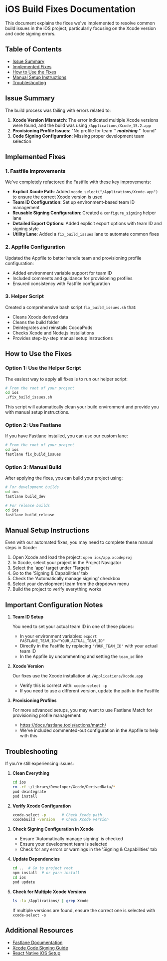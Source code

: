 # iOS Build Fixes Documentation

This document explains the fixes we've implemented to resolve common build issues in the iOS project, particularly focusing on the Xcode version and code signing errors.

## Table of Contents
- [Issue Summary](#issue-summary)
- [Implemented Fixes](#implemented-fixes)
- [How to Use the Fixes](#how-to-use-the-fixes)
- [Manual Setup Instructions](#manual-setup-instructions)
- [Troubleshooting](#troubleshooting)

## Issue Summary

The build process was failing with errors related to:

1. **Xcode Version Mismatch**: The error indicated multiple Xcode versions were found, and the build was using `/Applications/Xcode_15.2.app`
2. **Provisioning Profile Issues**: "No profile for team '***' matching '***' found"
3. **Code Signing Configuration**: Missing proper development team selection

## Implemented Fixes

### 1. Fastfile Improvements

We've completely refactored the Fastfile with these key improvements:

- **Explicit Xcode Path**: Added `xcode_select("/Applications/Xcode.app")` to ensure the correct Xcode version is used
- **Team ID Configuration**: Set up environment-based team ID management
- **Reusable Signing Configuration**: Created a `configure_signing` helper lane
- **Detailed Export Options**: Added explicit export options with team ID and signing style
- **Utility Lane**: Added a `fix_build_issues` lane to automate common fixes

### 2. Appfile Configuration

Updated the Appfile to better handle team and provisioning profile configuration:
- Added environment variable support for team ID
- Included comments and guidance for provisioning profiles
- Ensured consistency with Fastfile configuration

### 3. Helper Script

Created a comprehensive bash script `fix_build_issues.sh` that:
- Cleans Xcode derived data
- Cleans the build folder
- Deintegrates and reinstalls CocoaPods
- Checks Xcode and Node.js installations
- Provides step-by-step manual setup instructions

## How to Use the Fixes

### Option 1: Use the Helper Script

The easiest way to apply all fixes is to run our helper script:

```bash
# From the root of your project
cd ios
./fix_build_issues.sh
```

This script will automatically clean your build environment and provide you with manual setup instructions.

### Option 2: Use Fastlane

If you have Fastlane installed, you can use our custom lane:

```bash
# From the root of your project
cd ios
fastlane fix_build_issues
```

### Option 3: Manual Build

After applying the fixes, you can build your project using:

```bash
# For development builds
cd ios
fastlane build_dev

# For release builds
cd ios
fastlane build_release
```

## Manual Setup Instructions

Even with our automated fixes, you may need to complete these manual steps in Xcode:

1. Open Xcode and load the project: `open ios/app.xcodeproj`
2. In Xcode, select your project in the Project Navigator
3. Select the 'app' target under 'Targets'
4. Go to the 'Signing & Capabilities' tab
5. Check the 'Automatically manage signing' checkbox
6. Select your development team from the dropdown menu
7. Build the project to verify everything works

## Important Configuration Notes

1. **Team ID Setup**

   You need to set your actual team ID in one of these places:
   - In your environment variables: `export FASTLANE_TEAM_ID="YOUR_ACTUAL_TEAM_ID"`
   - Directly in the Fastfile by replacing `'YOUR_TEAM_ID'` with your actual team ID
   - In the Appfile by uncommenting and setting the `team_id` line

2. **Xcode Version**

   Our fixes use the Xcode installation at `/Applications/Xcode.app`
   - Verify this is correct with: `xcode-select -p`
   - If you need to use a different version, update the path in the Fastfile

3. **Provisioning Profiles**

   For more advanced setups, you may want to use Fastlane Match for provisioning profile management:
   - https://docs.fastlane.tools/actions/match/
   - We've included commented-out configuration in the Appfile to help with this

## Troubleshooting

If you're still experiencing issues:

1. **Clean Everything**
   ```bash
   cd ios
   rm -rf ~/Library/Developer/Xcode/DerivedData/*
   pod deintegrate
   pod install
   ```

2. **Verify Xcode Configuration**
   ```bash
   xcode-select -p       # Check Xcode path
   xcodebuild -version   # Check Xcode version
   ```

3. **Check Signing Configuration in Xcode**
   - Ensure 'Automatically manage signing' is checked
   - Ensure your development team is selected
   - Check for any errors or warnings in the 'Signing & Capabilities' tab

4. **Update Dependencies**
   ```bash
   cd ..  # Go to project root
   npm install  # or yarn install
   cd ios
   pod update
   ```

5. **Check for Multiple Xcode Versions**
   ```bash
   ls -la /Applications/ | grep Xcode
   ```
   If multiple versions are found, ensure the correct one is selected with `xcode-select -s`

## Additional Resources

- [Fastlane Documentation](https://docs.fastlane.tools/)
- [Xcode Code Signing Guide](https://developer.apple.com/documentation/xcode/signing-a-binary)
- [React Native iOS Setup](https://reactnative.dev/docs/environment-setup)
